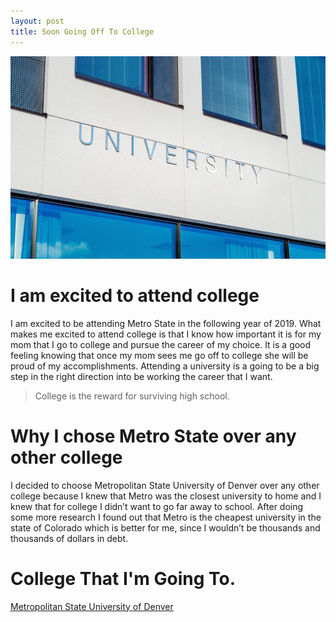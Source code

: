 ```yaml
---
layout: post
title: Soon Going Off To College 
---
```


![College](/images/architecture-building-campus-356086.jpg)

# I am excited to attend college

I am excited to be attending Metro State in the following year of 2019. What makes me excited to attend college is that I know how important it is for my mom that I go to college and pursue the career of my choice. It is a good feeling knowing that once my mom sees me go off to college she will be proud of my accomplishments. Attending a university is a going to be a big step in the right direction into be working the career that I want.  

> College is the reward for surviving high school.

# Why I chose Metro State over any other college

I decided to choose Metropolitan State University of Denver over any other college because I knew that Metro was the closest university to home and I knew that for college I didn’t want to go far away to school. After doing some more research I found out that Metro is the cheapest university in the state of Colorado which is better for me, since I wouldn’t be thousands and thousands of dollars in debt. 

# College That I'm Going To.

[Metropolitan State University of Denver](https://msudenver.edu/)

